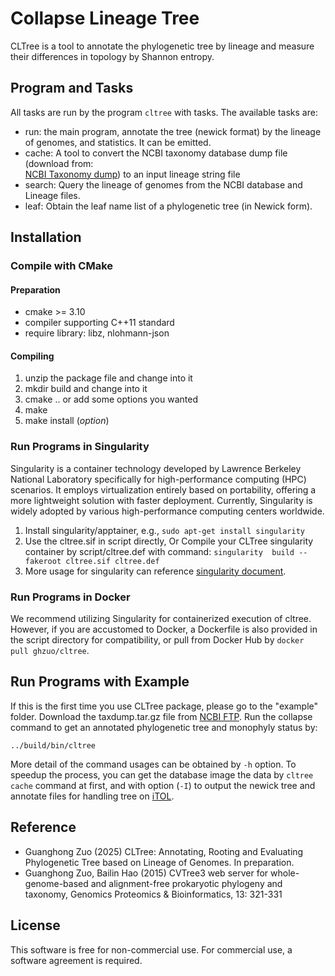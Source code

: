 # Collapse Lineage Tree

CLTree is a tool to annotate the phylogenetic tree by lineage and
measure their differences in topology by Shannon entropy.

## Program and Tasks

All tasks are run by the program `cltree` with tasks. The available tasks are:

- run: the main program, annotate the tree (newick format) by the lineage of genomes,
  and statistics. It can be emitted.
- cache: A tool to convert the NCBI taxonomy database dump file (download from:  
  [NCBI Taxonomy dump](https://ftp.ncbi.nlm.nih.gov/pub/taxonomy/taxdump.tar.gz))
  to an input lineage string file
- search: Query the lineage of genomes from the NCBI database and Lineage files.
- leaf: Obtain the leaf name list of a phylogenetic tree (in Newick form).

## Installation

### Compile with CMake

#### Preparation

- cmake >= 3.10
- compiler supporting C++11 standard
- require library: libz, nlohmann-json

#### Compiling

1. unzip the package file and change into it
2. mkdir build and change into it
3. cmake .. or add some options you wanted
4. make
5. make install (_option_)

### Run Programs in Singularity

Singularity is a container technology developed by Lawrence Berkeley National Laboratory specifically for high-performance computing (HPC) scenarios. It employs virtualization entirely based on portability, offering a more lightweight solution with faster deployment. Currently, Singularity is widely adopted by various high-performance computing centers worldwide.

1. Install singularity/apptainer, e.g., `sudo apt-get install singularity`
2. Use the cltree.sif in script directly, Or Compile your CLTree singularity container by script/cltree.def with command:
   `singularity  build --fakeroot cltree.sif cltree.def`
3. More usage for singularity can reference [singularity document](https://sylabs.io/docs/).

### Run Programs in Docker

We recommend utilizing Singularity for containerized execution of cltree. However, if you are accustomed to Docker, a Dockerfile is also provided in the script directory for compatibility,
or pull from Docker Hub by `docker pull ghzuo/cltree`.

## Run Programs with Example

If this is the first time you use CLTree package, please go to the
"example" folder. Download the taxdump.tar.gz file from
[NCBI FTP](https://ftp.ncbi.nlm.nih.gov/pub/taxonomy/taxdump.tar.gz).
Run the collapse command to get an annotated phylogenetic
tree and monophyly status by:

    ../build/bin/cltree

More detail of the command usages can be obtained by `-h` option. To speedup
the process, you can get the database image the data by `cltree cache` command
at first, and with option (`-I`) to output the newick tree and annotate files
for handling tree on [iTOL](https://itol.embl.de/).

## Reference

- Guanghong Zuo (2025) CLTree: Annotating, Rooting and Evaluating Phylogenetic
  Tree based on Lineage of Genomes. In preparation.
- Guanghong Zuo, Bailin Hao (2015) CVTree3 web server for
  whole-genome-based and alignment-free prokaryotic phylogeny and
  taxonomy, Genomics Proteomics & Bioinformatics, 13: 321-331

## License

This software is free for non-commercial use. For commercial use,
a software agreement is required.
